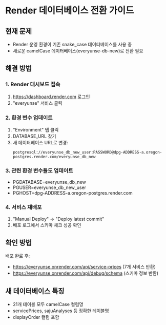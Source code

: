 # Render 데이터베이스 전환 가이드

## 현재 문제
- Render 운영 환경이 기존 snake_case 데이터베이스를 사용 중
- 새로운 camelCase 데이터베이스(everyunse-db-new)로 전환 필요

## 해결 방법

### 1. Render 대시보드 접속
1. https://dashboard.render.com 로그인
2. "everyunse" 서비스 클릭

### 2. 환경 변수 업데이트
1. "Environment" 탭 클릭
2. DATABASE_URL 찾기
3. 새 데이터베이스 URL로 변경:
   ```
   postgresql://everyunse_db_new_user:PASSWORD@dpg-ADDRESS-a.oregon-postgres.render.com/everyunse_db_new
   ```

### 3. 관련 환경 변수들도 업데이트
- PGDATABASE=everyunse_db_new
- PGUSER=everyunse_db_new_user
- PGHOST=dpg-ADDRESS-a.oregon-postgres.render.com

### 4. 서비스 재배포
1. "Manual Deploy" → "Deploy latest commit"
2. 배포 로그에서 스키마 체크 성공 확인

## 확인 방법
배포 완료 후:
- https://everyunse.onrender.com/api/service-prices (7개 서비스 반환)
- https://everyunse.onrender.com/api/debug/schema (스키마 정보 반환)

## 새 데이터베이스 특징
- 21개 테이블 모두 camelCase 컬럼명
- servicePrices, sajuAnalyses 등 정확한 테이블명
- displayOrder 컬럼 포함